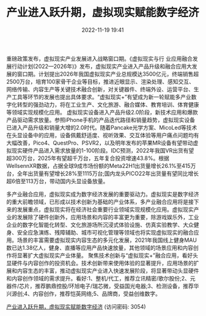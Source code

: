 ﻿---
title: 产业进入跃升期，虚拟现实赋能数字经济
date: 2022-11-19 19:41
tags:
-  数字经济主题系列
updated: 1970-01-01 08:00:00
---

重磅政策发布，虚拟现实产业发展进入战略窗口期。《虚拟现实与行
业应用融合发展行动计划(2022—2026年)》发布，虚拟现实产业进入产品升级和融合应用大发展的窗口期。计划提出2026年我国虚拟现实产业总规模达3500亿元，终端销售超2500万台，培育100家骨干企业等目标，推进近眼显示、渲染处理、感知交互、网络传输、内容生产等关键技术融合创新，对关键器件、终端外设、运营平台、生产工具等环节的发展也提出具体要求。“虚拟现实+”有望成为新一轮赋能多产业数字化转型的强劲动力，将在工业生产、文化旅游、融合媒体、教育培训、体育健康等领域实现规模化应用。
虚拟现实设备进入产品升级2.0阶段，新技术应用和爆款产品驱动需求放量。参照iPhone手机的产品迭代路径和销量趋势，虚拟现实设备已进入产品升级和销量大增的2.0时代。随着Pancake光学方案、MicoLed等技术在头显设备中的应用，设备佩戴舒适度、视听效果、交互体验等用户痛点问题均有大幅改善，Pico4、QuestPro、PSVR2，以及明年发布的苹果MR设备有望带动虚拟现实硬件产品进入需求放量的1-100阶段。IDC预测，2022年我国VR出货有望超300万台，2025年有望超千万台，五年复合投资增速43.8%。根据WellsennXR数据，占据全球9成市场份额的Meta22H1出货量增长26.1%至415万台，全年出货量有望增长28%至1115万台;国内龙头PICO22年出货量有望同比增长超6倍至113万台，带动国内头显设备放量。
<!-- more -->
多产业融合应用，虚拟现实成为数字经济发展的重要驱动力。虚拟现实是数字经济的重大前瞻领域，已形成以技术创新为基础的产业体系，多产业融合应用将是接下来的发展重点，虚拟现实将在经济社会重要行业领域实现规模化应用。虚拟现实产业的发展除了硬件创新外，应用场景和内容的丰富更为重要，除游戏娱乐外，工业企业的数字化智能化转型、文化旅游场所沉浸式体验设施、仿真实验教学、大众健身、安全应急演练、残障辅助、城市可视化管理等领域也将实现虚拟现实的融合应用。场景的丰富需要虚拟现实内容生态的多元化发展，2021年我国线上健身MAU数已达1.38亿人，健身、直播等应用产品快速放量，其他领域的场景应用和内容创作将显著扩大虚拟现实产业体量。
聚焦技术创新与“虚拟现实+”融合应用，看好头显硬件与内容创作的投资机会。技术创新带来使用体验的显著提升，应用场景的扩展和内容生态的丰富，推动虚拟现实产业进入快速发展阶段，将显著带动头显硬件和内容创作领域的需求提升。看好:1、整机/代工，推荐立讯精密/歌尔股份;2、元器件/芯片，推荐鹏鼎控股/环旭电子/瑞芯微，受益国光电器;3、检测设备，推荐华兴源创;4、内容创作，推荐恺英网络;5、品牌商，受益创维数字。

[产业进入跃升期，虚拟现实赋能数字经济](https://url12.ctfile.com/f/3948612-727981958-23b581?p=3054)
(访问密码: 3054)
